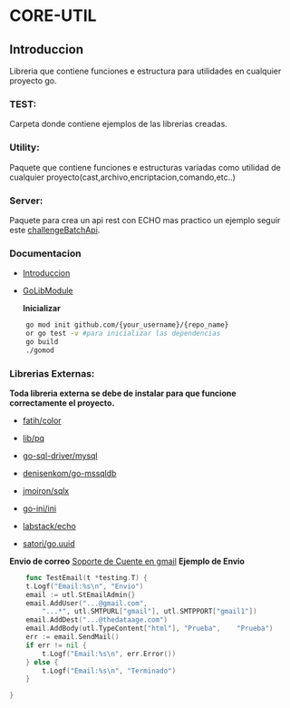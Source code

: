 # CORE-UTIL

## **Introduccion**

Libreria que contiene funciones e estructura para utilidades en cualquier proyecto go.

### **TEST:**

Carpeta donde contiene ejemplos de las librerias creadas.

### **Utility:**

Paquete que contiene funciones e estructuras variadas como utilidad de cualquier proyecto(cast,archivo,encriptacion,comando,etc..)

### **Server:**

Paquete para crea un api rest con ECHO mas practico un ejemplo seguir este [challengeBatchApi](https://github.com/rafael180496/challengeBatchApi).

### **Documentacion**

* [Introduccion]([https://medium.com/mindorks/create-projects-independent-of-gopath-using-go-modules-802260cdfb51])

* [GoLibModule]([https://blog.golang.org/using-go-modules])

  **Inicializar**

```bash
    go mod init github.com/{your_username}/{repo_name}
    or go test -v #para inicializar las dependencias
    go build
    ./gomod
```

### **Librerias Externas:**

**Toda libreria externa se debe de instalar para que
funcione correctamente el proyecto.**

* [fatih/color]([https://github.com/fatih/color])

* [lib/pq]([https://github.com/lib/pq])

* [go-sql-driver/mysql]([https://github.com/go-sql-driver/mysql])

* [denisenkom/go-mssqldb]([https://github.com/denisenkom/go-mssqldb])

* [jmoiron/sqlx]([github.com/jmoiron/sqlx])

* [go-ini/ini]([https://github.com/go-ini/ini])

* [labstack/echo]([https://github.com/labstack/echo])

* [satori/go.uuid]([https://github.com/satori/go.uuid])

**Envio de correo**
[Soporte de Cuente en gmail](https://www.hostinger.com.ar/tutoriales/como-usar-el-servidor-smtp-gmail-gratuito/)
**Ejemplo de Envio**

```go
    func TestEmail(t *testing.T) {
    t.Logf("Email:%s\n", "Envio")
    email := utl.StEmailAdmin{}
    email.AddUser("...@gmail.com",
        "...*", utl.SMTPURL["gmail"], utl.SMTPPORT["gmail1"])
    email.AddDest("...@thedataage.com")
    email.AddBody(utl.TypeContent["html"], "Prueba",    "Prueba")
    err := email.SendMail()
    if err != nil {
        t.Logf("Email:%s\n", err.Error())
    } else {
        t.Logf("Email:%s\n", "Terminado")
    }

}
```
